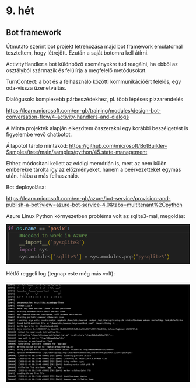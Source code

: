 # 9. hét

## Bot framework

Útmutató szerint bot projekt létrehozása majd bot framework emulatornál teszteltem, hogy létrejött. Ezután a saját botomra kell átírni.

ActivityHandler:a bot különböző eseményekre tud reagálni, ha ebből az osztályból származik és felülírja a megfelelő metódusokat.

TurnContext: a bot és a felhasználó közötti kommunikációért felelős, egy oda-vissza üzenetváltás.

Dialógusok: komplexebb párbeszédekhez, pl. több lépéses pizzarendelés 

https://learn.microsoft.com/en-gb/training/modules/design-bot-conversation-flow/4-activity-handlers-and-dialogs


A Minta projektek alapján elkezdtem összerakni egy korábbi beszélgetést is figyelembe vevő chatbotot.

Állapotot tároló mintakód:
https://github.com/microsoft/BotBuilder-Samples/tree/main/samples/python/45.state-management


Ehhez módosítani kellett az eddigi memórián is, mert az nem külön emberekre tárolta így az előzményeket, hanem a beérkezetteket egymás után. hiába a más felhasználó.

Bot deployolása:

https://learn.microsoft.com/en-gb/azure/bot-service/provision-and-publish-a-bot?view=azure-bot-service-4.0&tabs=multitenant%2Cpython

Azure Linux Python környezetben probléma volt az sqlite3-mal, megoldás: 

![](pics/sqlite3_fix.png)

Hétfő reggeli log (tegnap este még más volt):

![](pics/azure_log.png)